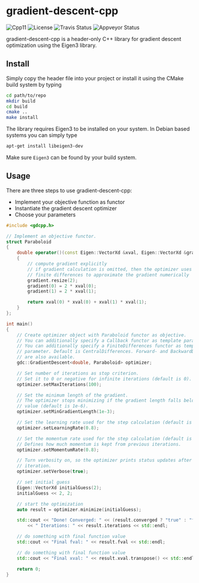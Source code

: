 # gradient-descent-cpp

![Cpp11](https://img.shields.io/badge/C%2B%2B-11-blue.svg)
![License](https://img.shields.io/packagist/l/doctrine/orm.svg)
![Travis Status](https://travis-ci.org/Rookfighter/gradient-descent-cpp.svg?branch=master)
![Appveyor Status](https://ci.appveyor.com/api/projects/status/66uh2rua4sijj4y9?svg=true)

gradient-descent-cpp is a header-only C++ library for gradient descent
optimization using the Eigen3 library.

## Install

Simply copy the header file into your project or install it using
the CMake build system by typing

```bash
cd path/to/repo
mkdir build
cd build
cmake ..
make install
```

The library requires Eigen3 to be installed on your system.
In Debian based systems you can simply type

```bash
apt-get install libeigen3-dev
```

Make sure ```Eigen3``` can be found by your build system.

## Usage

There are three steps to use gradient-descent-cpp:

* Implement your objective function as functor
* Instantiate the gradient descent optimizer
* Choose your parameters

```cpp
#include <gdcpp.h>

// Implement an objective functor.
struct Paraboloid
{
    double operator()(const Eigen::VectorXd &xval, Eigen::VectorXd &gradient)
    {
        // compute gradient explicitly
        // if gradient calculation is omitted, then the optimizer uses
        // finite differences to approximate the gradient numerically
        gradient.resize(2);
        gradient(0) = 2 * xval(0);
        gradient(1) = 2 * xval(1);

        return xval(0) * xval(0) + xval(1) * xval(1);
    }
};

int main()
{
    // Create optimizer object with Paraboloid functor as objective.
    // You can additionally specify a Callback functor as template parameter.
    // You can additionally specify a FiniteDifferences functor as template
    // parameter. Default is CentralDifferences. Forward- and BackwardDifferences
    // are also available.
    gdc::GradientDescent<double, Paraboloid> optimizer;

    // Set number of iterations as stop criterion.
    // Set it to 0 or negative for infinite iterations (default is 0).
    optimizer.setMaxIterations(100);

    // Set the minimum length of the gradient.
    // The optimizer stops minimizing if the gradient length falls below this
    // value (default is 1e-6).
    optimizer.setMinGradientLength(1e-3);

    // Set the learning rate used for the step calculation (default is 0.7).
    optimizer.setLearningRate(0.8);

    // Set the momentum rate used for the step calculation (default is 0.9).
    // Defines how much momentum is kept from previous iterations.
    optimizer.setMomentumRate(0.8);

    // Turn verbosity on, so the optimizer prints status updates after each
    // iteration.
    optimizer.setVerbose(true);

    // set initial guess
    Eigen::VectorXd initialGuess(2);
    initialGuess << 2, 2;

    // start the optimization
    auto result = optimizer.minimize(initialGuess);

    std::cout << "Done! Converged: " << (result.converged ? "true" : "false")
        << " Iterations: " << result.iterations << std::endl;

    // do something with final function value
    std::cout << "Final fval: " << result.fval << std::endl;

    // do something with final function value
    std::cout << "Final xval: " << result.xval.transpose() << std::endl;

    return 0;
}
```
